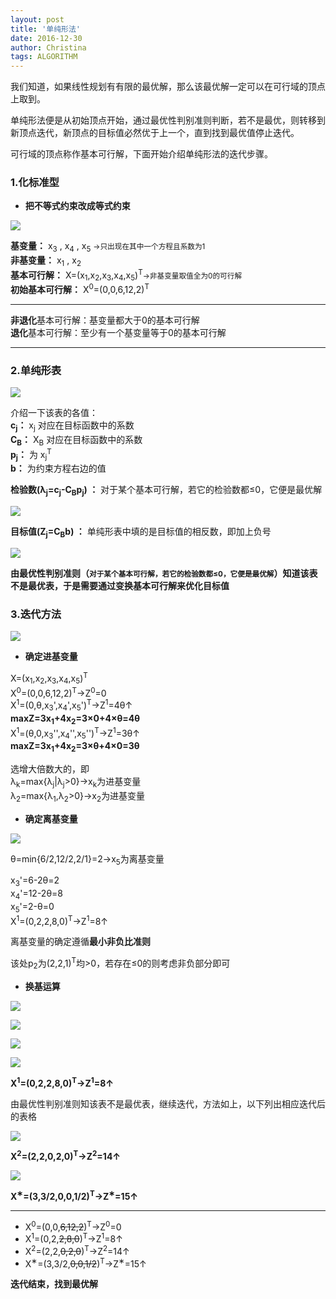 ```yaml
---
layout: post
title: '单纯形法'
date: 2016-12-30
author: Christina
tags: ALGORITHM
---
```


我们知道，如果线性规划有有限的最优解，那么该最优解一定可以在可行域的顶点上取到。  
  
单纯形法便是从初始顶点开始，通过最优性判别准则判断，若不是最优，则转移到新顶点迭代，新顶点的目标值必然优于上一个，直到找到最优值停止迭代。    
  
可行域的顶点称作基本可行解，下面开始介绍单纯形法的迭代步骤。

### 1.化标准型   
 
* **把不等式约束改成等式约束**    

![](/assets/img/1.png)
  
**基变量：** x<sub>3</sub> , x<sub>4</sub> , x<sub>5</sub>  <small>→只出现在其中一个方程且系数为1 </small>     
**非基变量：** x<sub>1</sub> , x<sub>2</sub>   
**基本可行解：** X=(x<sub>1</sub>,x<sub>2</sub>,x<sub>3</sub>,x<sub>4</sub>,x<sub>5</sub>)<sup>T</sup><small>→非基变量取值全为0的可行解 </small>            
**初始基本可行解：** X<sup>0</sup>=(0,0,6,12,2)<sup>T</sup> 

--- 

**非退化**基本可行解：基变量都大于0的基本可行解  
**退化**基本可行解：至少有一个基变量等于0的基本可行解

---

### 2.单纯形表 
 
  
![](/assets/img/2.png)

  
介绍一下该表的各值：    
**c<sub>j</sub>：** x<sub>j</sub> 对应在目标函数中的系数   
**C<sub>B</sub>：** X<sub>B</sub> 对应在目标函数中的系数  
**p<sub>j</sub>：** 为 x<sub>j</sub><sup>T</sup>  
**b：** 为约束方程右边的值


**检验数(λ<sub>j</sub>=c<sub>j</sub>-C<sub>B</sub>p<sub>j</sub>) ：** 对于某个基本可行解，若它的检验数都≤0，它便是最优解  

![](/assets/img/3.png)
 
**目标值(Z<sub>j</sub>=C<sub>B</sub>b) ：** 单纯形表中填的是目标值的相反数，即加上负号    
     
![](/assets/img/4.png)

   
**由最优性判别准则（<small>对于某个基本可行解，若它的检验数都≤0，它便是最优解</small>）知道该表不是最优表，于是需要通过变换基本可行解来优化目标值**  


### 3.迭代方法
    
![](/assets/img/5.png)

* **确定进基变量**   
   
  
 X=(x<sub>1</sub>,x<sub>2</sub>,x<sub>3</sub>,x<sub>4</sub>,x<sub>5</sub>)<sup>T</sup>  
 X<sup>0</sup>=(0,0,6,12,2)<sup>T</sup>→Z<sup>0</sup>=0  
 X<sup>1</sup>=(0,θ,x<sub>3</sub>',x<sub>4</sub>',x<sub>5</sub>')<sup>T</sup>→Z<sup>1</sup>=4θ↑    
<strong>maxZ=3x<sub>1</sub>+4x<sub>2</sub>=3×0+4×θ=4θ </strong> <br>
 X<sup>1</sup>=(θ,0,x<sub>3</sub>'',x<sub>4</sub>'',x<sub>5</sub>'')<sup>T</sup>→Z<sup>1</sup>=3θ↑  
<strong>maxZ=3x<sub>1</sub>+4x<sub>2</sub>=3×θ+4×0=3θ </strong>
  
 选增大倍数大的，即  
λ<sub>k</sub>=max{λ<sub>j</sub>|λ<sub>j</sub>>0}→x<sub>k</sub>为进基变量  
λ<sub>2</sub>=max{λ<sub>1</sub>,λ<sub>2</sub>>0}→x<sub>2</sub>为进基变量 

* **确定离基变量** 
  

![](/assets/img/6.png)
 
θ=min{6/2,12/2,2/1}=2→x<sub>5</sub>为离基变量  
    
 x<sub>3</sub>'=6-2θ=2  
 x<sub>4</sub>'=12-2θ=8  
 x<sub>5</sub>'=2-θ=0  
 X<sup>1</sup>=(0,2,2,8,0)<sup>T</sup>→Z<sup>1</sup>=8↑  
  
 离基变量的确定遵循**最小非负比准则**
  
 该处p<sub>2</sub>为(2,2,1)<sup>T</sup>均>0，若存在≤0的则考虑非负部分即可  
  
* **换基运算**  
 
![](/assets/img/7.png)

![](/assets/img/8.png)

![](/assets/img/9.png)

![](/assets/img/10.png)
 
   
**X<sup>1</sup>=(0,2,2,8,0)<sup>T</sup>→Z<sup>1</sup>=8↑**
 
由最优性判别准则知该表不是最优表，继续迭代，方法如上，以下列出相应迭代后的表格  

![](/assets/img/11.png)

**X<sup>2</sup>=(2,2,0,2,0)<sup>T</sup>→Z<sup>2</sup>=14↑**  
  
![](/assets/img/12.png)

**X<sup>&lowast;</sup>=(3,3/2,0,0,1/2)<sup>T</sup>→Z<sup>&lowast;</sup>=15↑**

---

* X<sup>0</sup>=(0,0,~~6,12,2~~)<sup>T</sup>→Z<sup>0</sup>=0  
* X<sup>1</sup>=(0,2,~~2,8,0~~)<sup>T</sup>→Z<sup>1</sup>=8↑   
* X<sup>2</sup>=(2,2,~~0,2,0~~)<sup>T</sup>→Z<sup>2</sup>=14↑    
* X<sup>&lowast;</sup>=(3,3/2,~~0,0,1/2~~)<sup>T</sup>→Z<sup>&lowast;</sup>=15↑  
  
 **迭代结束，找到最优解**
 
